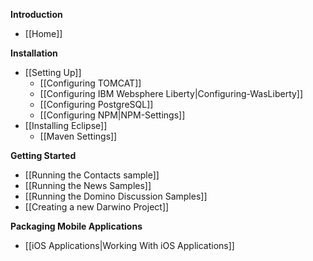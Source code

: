 **Introduction**

* [[Home]]

**Installation**

* [[Setting Up]]
	* [[Configuring TOMCAT]]
	* [[Configuring IBM Websphere Liberty|Configuring-WasLiberty]]
	* [[Configuring PostgreSQL]]
	* [[Configuring NPM|NPM-Settings]]
* [[Installing Eclipse]]
	* [[Maven Settings]]

**Getting Started**

* [[Running the Contacts sample]]
* [[Running the News Samples]]
* [[Running the Domino Discussion Samples]]
* [[Creating a new Darwino Project]]

**Packaging Mobile Applications**

* [[iOS Applications|Working With iOS Applications]]